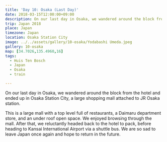 ```yaml
---
title: 'Day 10: Osaka (Last Day)'
date: 2018-03-15T12:00:00+09:00
description: On our last day in Osaka, we wandered around the block from the hotel and ended up in Osaka Station City, a large shopping mall.
trip: Japan 2018
place: Japan
timezone: Japan
location: Osaka Station City
image: ../../assets/gallery/10-osaka/Yodabashi Umeda.jpeg
gallery: 10-osaka
map: [34.7026,135.4960,16]
tags:
  - Huis Ten Bosch
  - Japan
  - Osaka
  - train

---
```

On our last day in Osaka, we wandered around the block from the hotel and ended up in Osaka Station City, a large shopping mall attached to JR Osaka station.

This is a large mall with a top level full of restaurants, a Daimaru department store, and an under roof open space. We enjoyed browsing through the mall. After that, we reluctantly headed back to the hotel to pack, before heading to Kansai International Airport via a shuttle bus. We are so sad to leave Japan once again and hope to return in the future.
